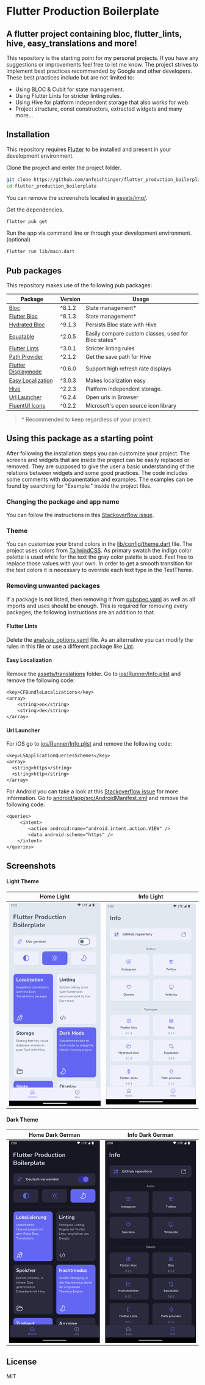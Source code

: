 # Flutter Production Boilerplate

## A flutter project containing bloc, flutter_lints, hive, easy_translations and more!

This repository is the starting point for my personal projects. If you have any suggestions or
improvements feel free to let me know. The project strives to implement best practices recommended
by Google and other developers. These best practices include but are not limited to:

- Using BLOC & Cubit for state management.
- Using Flutter Lints for stricter linting rules.
- Using Hive for platform independent storage that also works for web.
- Project structure, const constructors, extracted widgets and many more...

## Installation

This repository requires [Flutter](https://flutter.dev/docs/get-started/install) to be installed and
present in your development environment.

Clone the project and enter the project folder.

```sh
git clone https://github.com/anfeichtinger/flutter_production_boilerplate.git
cd flutter_production_boilerplate
```

You can remove the screenshots located in [assets/img/](./assets/img).

Get the dependencies.

```sh
flutter pub get
```

Run the app via command line or through your development environment. (optional)

```sh
flutter run lib/main.dart
```

## Pub packages

This repository makes use of the following pub packages:

| Package                                                             | Version | Usage                                                |
|---------------------------------------------------------------------|---------|------------------------------------------------------|
| [Bloc](https://pub.dev/packages/bloc)                               | ^8.1.2  | State management*                                    |
| [Flutter Bloc](https://pub.dev/packages/flutter_bloc)               | ^8.1.3  | State management*                                    |
| [Hydrated Bloc](https://pub.dev/packages/hydrated_bloc)             | ^9.1.3  | Persists Bloc state with Hive                        |
| [Equatable](https://pub.dev/packages/equatable)                     | ^2.0.5  | Easily compare custom classes, used for Bloc states* |
| [Flutter Lints](https://pub.dev/packages/flutter_lints)             | ^3.0.1  | Stricter linting rules                               |
| [Path Provider](https://pub.dev/packages/path_provider)             | ^2.1.2  | Get the save path for Hive                           |
| [Flutter Displaymode](https://pub.dev/packages/flutter_displaymode) | ^0.6.0  | Support high refresh rate displays                   |
| [Easy Localization](https://pub.dev/packages/easy_localization)     | ^3.0.3  | Makes localization easy                              |
| [Hive](https://pub.dev/packages/hive)                               | ^2.2.3  | Platform independent storage.                        |
| [Url Launcher](https://pub.dev/packages/url_launcher)               | ^6.2.4  | Open urls in Browser                                 |
| [FluentUI Icons](https://pub.dev/packages/fluentui_system_icons)    | ^0.2.2  | Microsoft's open source icon library                 |

> \* Recommended to keep regardless of your project

## Using this package as a starting point

After following the installation steps you can customize your project. The screens and widgets that
are inside the project can be easily replaced or removed. They are supposed to give the user a basic
understanding of the relations between widgets and some good practices. The code includes some
comments with documentation and examples. The examples can be found by searching for "Example:"
inside the project files.

### Changing the package and app name

You can follow the instructions in this [Stackoverflow issue](https://stackoverflow.com/a/51550358).

### Theme

You can customize your brand colors in the [lib/config/theme.dart](./lib/config/theme.dart) file.
The project uses colors from [TailwindCSS](https://tailwindcss.com/docs/customizing-colors). As
primary swatch the indigo color palette is used while for the text the gray color palette is used.
Feel free to replace those values with your own. In order to get a smooth transition for the text
colors it is necessary to override each text type in the TextTheme.

### Removing unwanted packages

If a package is not listed, then removing it from [pubspec.yaml](./pubspec.yaml) as well as all
imports and uses should be enough. This is required for removing every packages, the following
instructions are an addition to that.

#### Flutter Lints

Delete the [analysis_options.yaml](./analysis_options.yaml) file. As an alternative you can modify
the rules in this file or use a different package like [Lint](https://pub.dev/packages/lint).

#### Easy Localization

Remove the [assets/translations](./assets/translations) folder. Go
to [ios/Runner/Info.plist](./ios/Runner/Info.plist) and remove the following code:

```
<key>CFBundleLocalizations</key>
<array>
	<string>en</string>
   	<string>de</string>
</array>
```

#### Url Launcher

For iOS go to [ios/Runner/Info.plist](./ios/Runner/Info.plist) and remove the following code:

```
<key>LSApplicationQueriesSchemes</key>
<array>
  <string>https</string>
  <string>http</string>
</array>
```

For Android you can take a look at this [Stackoverflow issue](https://stackoverflow.com/a/65082750)
for more information. Go
to [android/app/src/AndroidManifest.xml](./android/app/src/main/AndroidManifest.xml) and remove the
following code:

```
<queries>
     <intent>
        <action android:name="android.intent.action.VIEW" />
        <data android:scheme="https" />
    </intent>
</queries>
```

## Screenshots

#### Light Theme

| Home Light                                                                     | Info Light                                                                    |
|--------------------------------------------------------------------------------|-------------------------------------------------------------------------------|
| ![Home Light](./assets/img/home_light.png "The home page with a light theme.") | ![Info Light](./assets/img/info_light.png "The home page with a dark theme.") |

#### Dark Theme

| Home Dark German                                                             | Info Dark German                                                            |
|------------------------------------------------------------------------------|-----------------------------------------------------------------------------|
| ![Home Dark](./assets/img/home_dark.png "The info page with a light theme.") | ![Info Dark](./assets/img/info_dark.png "The info page with a dark theme.") |

## License

MIT

